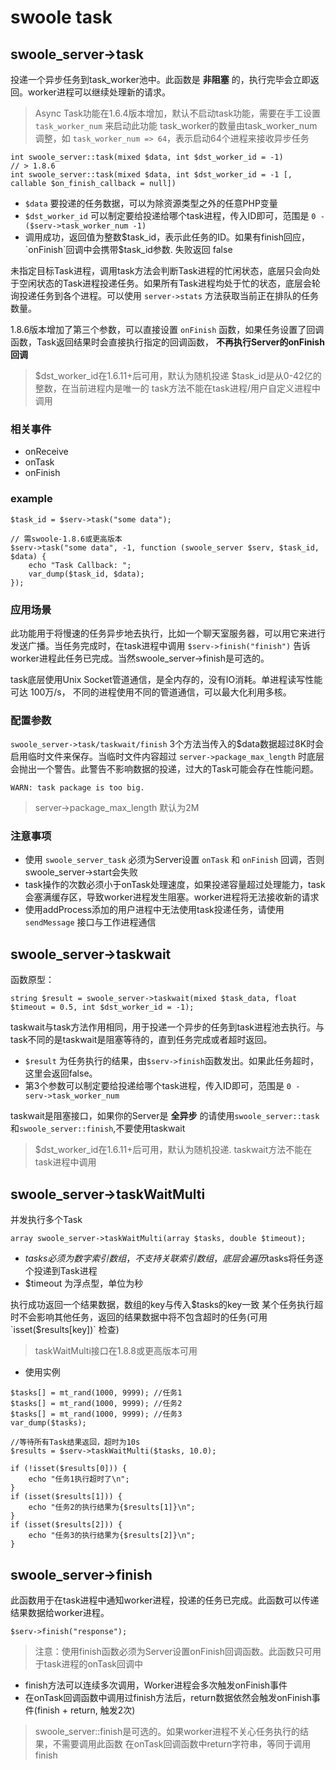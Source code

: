 # swoole task

## swoole_server->task

投递一个异步任务到task_worker池中。此函数是 **非阻塞** 的，执行完毕会立即返回。worker进程可以继续处理新的请求。

> Async Task功能在1.6.4版本增加，默认不启动task功能，需要在手工设置 `task_worker_num` 来启动此功能
task_worker的数量由task_worker_num调整，如 `task_worker_num => 64`，表示启动64个进程来接收异步任务

```
int swoole_server::task(mixed $data, int $dst_worker_id = -1) 
// > 1.8.6
int swoole_server::task(mixed $data, int $dst_worker_id = -1 [, callable $on_finish_callback = null]) 
```

- `$data` 要投递的任务数据，可以为除资源类型之外的任意PHP变量
- `$dst_worker_id` 可以制定要给投递给哪个task进程，传入ID即可，范围是 `0 - ($serv->task_worker_num -1)`
- 调用成功，返回值为整数$task_id，表示此任务的ID。如果有finish回应，`onFinish`回调中会携带$task_id参数. 失败返回 false

未指定目标Task进程，调用task方法会判断Task进程的忙闲状态，底层只会向处于空闲状态的Task进程投递任务。如果所有Task进程均处于忙的状态，底层会轮询投递任务到各个进程。可以使用 `server->stats` 方法获取当前正在排队的任务数量。

1.8.6版本增加了第三个参数，可以直接设置 `onFinish` 函数，如果任务设置了回调函数，Task返回结果时会直接执行指定的回调函数， **不再执行Server的onFinish回调**

> $dst_worker_id在1.6.11+后可用，默认为随机投递
$task_id是从0-42亿的整数，在当前进程内是唯一的
task方法不能在task进程/用户自定义进程中调用

### 相关事件

- onReceive
- onTask
- onFinish

### example

```
$task_id = $serv->task("some data");

// 需swoole-1.8.6或更高版本 
$serv->task("some data", -1, function (swoole_server $serv, $task_id, $data) {
    echo "Task Callback: ";
    var_dump($task_id, $data);
});
```

### 应用场景

此功能用于将慢速的任务异步地去执行，比如一个聊天室服务器，可以用它来进行发送广播。当任务完成时，在task进程中调用 `$serv->finish("finish")` 告诉worker进程此任务已完成。当然swoole_server->finish是可选的。

task底层使用Unix Socket管道通信，是全内存的，没有IO消耗。单进程读写性能可达 100万/s， 不同的进程使用不同的管道通信，可以最大化利用多核。

### 配置参数

`swoole_server->task/taskwait/finish` 3个方法当传入的$data数据超过8K时会启用临时文件来保存。当临时文件内容超过 `server->package_max_length` 时底层会抛出一个警告。此警告不影响数据的投递，过大的Task可能会存在性能问题。

```
WARN: task package is too big.
```

> server->package_max_length 默认为2M

### 注意事项

- 使用 `swoole_server_task` 必须为Server设置 `onTask` 和 `onFinish` 回调，否则swoole_server->start会失败
- task操作的次数必须小于onTask处理速度，如果投递容量超过处理能力，task会塞满缓存区，导致worker进程发生阻塞。worker进程将无法接收新的请求
- 使用addProcess添加的用户进程中无法使用task投递任务，请使用 `sendMessage` 接口与工作进程通信

## swoole_server->taskwait

函数原型：

```
string $result = swoole_server->taskwait(mixed $task_data, float $timeout = 0.5, int $dst_worker_id = -1);
```

taskwait与task方法作用相同，用于投递一个异步的任务到task进程池去执行。与task不同的是taskwait是阻塞等待的，直到任务完成或者超时返回。

- `$result` 为任务执行的结果，由`$serv->finish`函数发出。如果此任务超时，这里会返回false。
- 第3个参数可以制定要给投递给哪个task进程，传入ID即可，范围是 `0 - serv->task_worker_num`

taskwait是阻塞接口，如果你的Server是 **全异步** 的请使用`swoole_server::task`和`swoole_server::finish`,不要使用taskwait

> $dst_worker_id在1.6.11+后可用，默认为随机投递. taskwait方法不能在task进程中调用

## swoole_server->taskWaitMulti

并发执行多个Task

```
array swoole_server->taskWaitMulti(array $tasks, double $timeout);
```

- $tasks 必须为数字索引数组，不支持关联索引数组，底层会遍历$tasks将任务逐个投递到Task进程
- $timeout 为浮点型，单位为秒

执行成功返回一个结果数据，数组的key与传入$tasks的key一致
某个任务执行超时不会影响其他任务，返回的结果数据中将不包含超时的任务(可用 `isset($results[key])` 检查)

> taskWaitMulti接口在1.8.8或更高版本可用

- 使用实例

```
$tasks[] = mt_rand(1000, 9999); //任务1
$tasks[] = mt_rand(1000, 9999); //任务2
$tasks[] = mt_rand(1000, 9999); //任务3
var_dump($tasks);

//等待所有Task结果返回，超时为10s
$results = $serv->taskWaitMulti($tasks, 10.0);

if (!isset($results[0])) {
    echo "任务1执行超时了\n";
}
if (isset($results[1])) {
    echo "任务2的执行结果为{$results[1]}\n";
}
if (isset($results[2])) {
    echo "任务3的执行结果为{$results[2]}\n";
}
```

## swoole_server->finish 

此函数用于在task进程中通知worker进程，投递的任务已完成。此函数可以传递结果数据给worker进程。

```
$serv->finish("response");
```

> 注意：使用finish函数必须为Server设置onFinish回调函数。此函数只可用于task进程的onTask回调中

- finish方法可以连续多次调用，Worker进程会多次触发onFinish事件
- 在onTask回调函数中调用过finish方法后，return数据依然会触发onFinish事件(finish + return, 触发2次)

> swoole_server::finish是可选的。如果worker进程不关心任务执行的结果，不需要调用此函数
在onTask回调函数中return字符串，等同于调用finish
